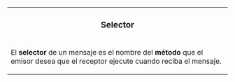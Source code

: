 <table id="card">
    <tr>
        <td align="center">
            <h3>Selector</h3>
        </td>
    </tr>
    <tr>
        <td>
            <p>El <b>selector</b> de un mensaje es el nombre del <b>método</b> que el emisor desea que el receptor ejecute cuando reciba el mensaje.</p>
        </td>
    </tr>
</table>

